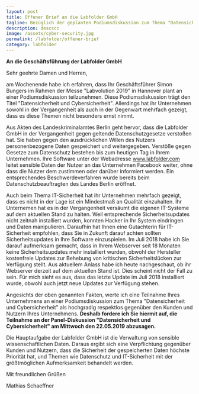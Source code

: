 ```yaml
---
layout: post
title: Offener Brief an die Labfolder GmbH
tagline: Bezüglich der geplanten Podiumsdiskussion zum Thema "Datensicherheit und Cybersicherheit"
description: descscc
image: /assets/cyber-security.jpg
permalink: /labfolder/offener-brief
category: labfolder
---
```


**An die Geschäftsführung der Labfolder GmbH**

Sehr geehrte Damen und Herren,

am Wochenende habe ich erfahren, dass Ihr Geschäftsführer Simon Bungers im Rahmen der Messe "Labvolution 2019" in Hannover plant an einer Podiumsdiskussion teilzunehmen. Diese Podiumsdiskussion trägt den Titel "Datensicherheit und Cybersicherheit". Allerdings hat ihr Unternehmen sowohl in der Vergangenheit als auch in der Gegenwart mehrfach gezeigt, dass es diese Themen nicht besonders ernst nimmt.

Aus Akten des Landeskriminalamtes Berlin geht hervor, dass die Labfolder GmbH in der Vergangenheit gegen geltende Datenschutzgesetze verstoßen hat. Sie haben gegen den ausdrücklichen Willen des Nutzers personenbezogene Daten gespeichert und weitergegeben. Verstöße gegen Gesetze zum Datenschutz bestehen bis zum heutigen Tag in Ihrem Unternehmen. Ihre Software unter der Webadresse www.labfolder.com leitet sensible Daten der Nutzer an das Unternehmen Facebook weiter, ohne dass die Nutzer dem zustimmen oder darüber informiert werden. Ein entsprechendes Beschwerdeverfahren wurde bereits beim Datenschutzbeauftragten des Landes Berlin eröffnet.

Auch beim Thema IT-Sicherheit hat ihr Unternehmen mehrfach gezeigt, dass es nicht in der Lage ist ein Mindestmaß an Qualität einzuhalten. Ihr Unternemen hat es in der Vergangenheit versäumt die eigenen IT-Systeme auf dem aktuellen Stand zu halten. Weil entsprechende Sicherheitsupdates nicht zeitnah installiert wurden, konnten Hacker in Ihr System eindringen und Daten manipulieren. Daraufhin hat Ihnen eine Gutachterin für IT-Sicherheit empfohlen, dass Sie in Zukunft darauf achten sollten Sicherheitsupdates in Ihre Software einzuspielen. Im Juli 2018 habe ich Sie darauf aufmerksam gemacht, dass in Ihrem Webserver seit 18 Monaten keine Sicherheitsupdates mehr installiert wurden, obwohl der Hersteller kostenfreie Updates zur Behebung von kritischen Sicherheitslücken zur Verfügung stellt. Aus aktuellem Anlass habe ich heute nachgeschaut, ob ihr Webserver derzeit auf dem aktuellen Stand ist. Dies scheint nicht der Fall zu sein. Für mich sieht es aus, dass das letzte Update im Juli 2018 installiert wurde, obwohl auch jetzt neue Updates zur Verfügung stehen.

Angesichts der oben genannten Fakten, werte ich eine Teilnahme Ihres Unternehmens an einer Podiumsdiskussion zum Thema "Datensicherheit und Cybersicherheit" als hochgradig respektlos gegenüber den Kunden und Nutzern Ihres Unternehmens. **Deshalb fordere ich Sie hiermit auf, die Teilnahme an der Panel-Diskussion "Datensicherheit und Cybersicherheit" am Mittwoch den 22.05.2019 abzusagen.**

Die Hauptaufgabe der Labfolder GmbH ist die Verwaltung von sensible wissenschaftlichen Daten. Daraus ergibt sich eine Verpflichtung gegenüber Kunden und Nutzern, dass die Sicherheit der gespeicherten Daten höchste Priorität hat, und Themen wie Datenschutz und IT-Sicherheit mit der größtmöglichen Aufmerksamkeit behandelt werden.


Mit freundlichen Grüßen

Mathias Schaeffner
